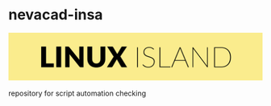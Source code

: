 # nevacad-insa

[![banner][2]][1]

[1]: https://github.com/Kyuubang
[2]: linux-island.png (banner)

repository for script automation checking
